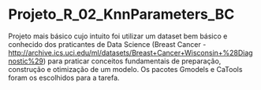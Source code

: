 # Projeto_R_02_KnnParameters_BC
Projeto mais básico cujo intuito foi utilizar um dataset bem básico e conhecido dos praticantes de Data Science (Breast Cancer - http://archive.ics.uci.edu/ml/datasets/Breast+Cancer+Wisconsin+%28Diagnostic%29) para praticar conceitos fundamentais de preparação, construção e otimização de um modelo. Os pacotes Gmodels e CaTools foram os escolhidos para a tarefa.
